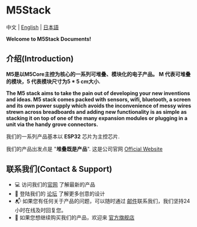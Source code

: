 # M5Stack

中文 | [English](README.md) | [日本語](docs/README_ja.md)

**Welcome to M5Stack Documents!**

## 介绍(Introduction)

**M5是以M5Core主控为核心的一系列可堆叠、模块化的电子产品。 M 代表可堆叠的模块，5 代表模块尺寸为5 * 5 cm大小.**

**The M5 stack aims to take the pain out of developing your new inventions and ideas. M5 stack comes packed with sensors, wifi, bluetooth, a screen and its own power supply which avoids the inconvenience of messy wires strewn across breadboards and adding new functionality is as simple as stacking it on top of one of the many expansion modules or plugging in a unit via the handy grove connectors.**

我们的一系列产品基本以 **ESP32** 芯片为主控芯片.

我们的产品出发点是 "**堆叠既是产品**". 这是公司官网 [Official Website](http://www.m5stack.com)


## 联系我们(Contact & Support)

- :computer: 访问我们的[官网](http://www.m5stack.com) 了解最新的产品
- :busts_in_silhouette: 登陆我们的 [论坛](http://forum.m5stack.com) 了解更多创意的设计
- :mailbox_with_mail: 如果您有任何关于产品的问题，可以随时通过 [邮件](tech@m5stack.com)联系我们，我们坚持24小时在线及时回复您。
- :convenience_store: 如果您想继续购买我们的产品，欢迎来 [官方旗舰店](http://www.aliexpress.com/store/all-wholesale-products/3226069.html?spm=2114.12010108.100004.3.7e3a5379KoyhDo)
